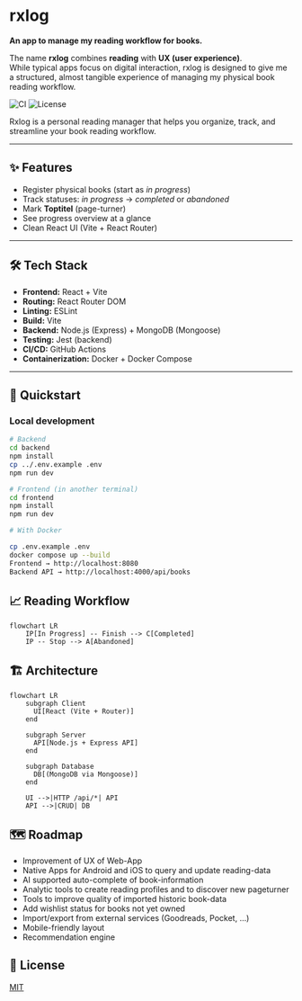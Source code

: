 # rxlog
**An app to manage my reading workflow for books.**

The name **rxlog** combines **reading** with **UX (user experience)**.  
While typical apps focus on digital interaction, rxlog is designed to give me a structured, almost tangible experience of managing my physical book reading workflow.

![CI](https://github.com/name-dev/rxlog/actions/workflows/ci.yml/badge.svg)
![License](https://img.shields.io/github/license/name-dev/rxlog)

Rxlog is a personal reading manager that helps you organize, track, and streamline your book reading workflow.

---

## ✨ Features
- Register physical books (start as *in progress*)
- Track statuses: *in progress* → *completed* or *abandoned*
- Mark **Toptitel** (page-turner)
- See progress overview at a glance
- Clean React UI (Vite + React Router)

---

## 🛠 Tech Stack
- **Frontend:** React + Vite
- **Routing:** React Router DOM
- **Linting:** ESLint
- **Build:** Vite
- **Backend:** Node.js (Express) + MongoDB (Mongoose)
- **Testing:** Jest (backend)
- **CI/CD:** GitHub Actions
- **Containerization:** Docker + Docker Compose

---

## 🚀 Quickstart

### Local development
```bash
# Backend
cd backend
npm install
cp ../.env.example .env
npm run dev

# Frontend (in another terminal)
cd frontend
npm install
npm run dev

# With Docker

cp .env.example .env
docker compose up --build
Frontend → http://localhost:8080
Backend API → http://localhost:4000/api/books
```

## 📈 Reading Workflow

```mermaid
flowchart LR
    IP[In Progress] -- Finish --> C[Completed]
    IP -- Stop --> A[Abandoned]
```

## 🏗 Architecture

```mermaid
flowchart LR
    subgraph Client
      UI[React (Vite + Router)]
    end

    subgraph Server
      API[Node.js + Express API]
    end

    subgraph Database
      DB[(MongoDB via Mongoose)]
    end

    UI -->|HTTP /api/*| API
    API -->|CRUD| DB
```

## 🗺 Roadmap
- Improvement of UX of Web-App
- Native Apps for Android and iOS to query and update reading-data
- AI supported auto-complete of book-information
- Analytic tools to create reading profiles and to discover new pageturner
- Tools to improve quality of imported historic book-data
- Add wishlist status for books not yet owned
- Import/export from external services (Goodreads, Pocket, …)
- Mobile-friendly layout
- Recommendation engine

## 📄 License
[MIT](LICENSE)

